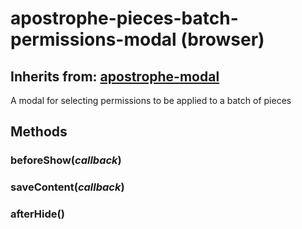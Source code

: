 # apostrophe-pieces-batch-permissions-modal (browser)
## Inherits from: [apostrophe-modal](../apostrophe-modal/browser-apostrophe-modal.md)
A modal for selecting permissions to be applied to a batch of pieces


## Methods
### beforeShow(*callback*)

### saveContent(*callback*)

### afterHide()

